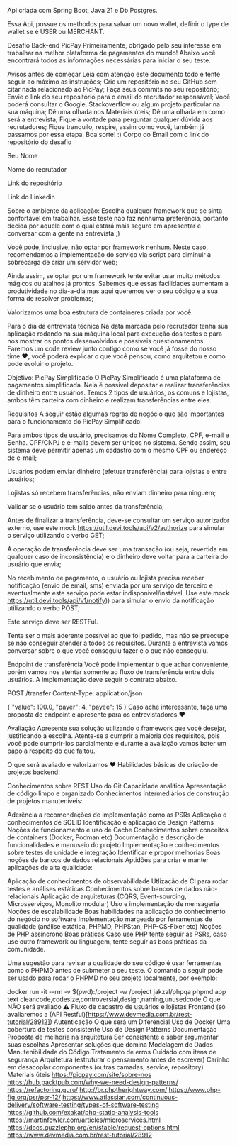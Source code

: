 Api criada com Spring Boot, Java 21 e Db Postgres.


Essa Api, possue os methodos para salvar um novo wallet, definir o type de wallet se é USER ou MERCHANT.

Desafio Back-end PicPay
Primeiramente, obrigado pelo seu interesse em trabalhar na melhor plataforma de pagamentos do mundo! Abaixo você encontrará todos as informações necessárias para iniciar o seu teste.

Avisos antes de começar
Leia com atenção este documento todo e tente seguir ao máximo as instruções;
Crie um repositório no seu GitHub sem citar nada relacionado ao PicPay;
Faça seus commits no seu repositório;
Envie o link do seu repositório para o email do recrutador responsável;
Você poderá consultar o Google, Stackoverflow ou algum projeto particular na sua máquina;
Dê uma olhada nos Materiais úteis;
Dê uma olhada em como será a entrevista;
Fique à vontade para perguntar qualquer dúvida aos recrutadores;
Fique tranquilo, respire, assim como você, também já passamos por essa etapa. Boa sorte! :)
Corpo do Email com o link do repositório do desafio

Seu Nome

Nome do recrutador

Link do repositório

Link do Linkedin

Sobre o ambiente da aplicação:
Escolha qualquer framework que se sinta confortável em trabalhar. Esse teste não faz nenhuma preferência, portanto decida por aquele com o qual estará mais seguro em apresentar e conversar com a gente na entrevista ;)

Você pode, inclusive, não optar por framework nenhum. Neste caso, recomendamos a implementação do serviço via script para diminuir a sobrecarga de criar um servidor web;

Ainda assim, se optar por um framework tente evitar usar muito métodos mágicos ou atalhos já prontos. Sabemos que essas facilidades aumentam a produtividade no dia-a-dia mas aqui queremos ver o seu código e a sua forma de resolver problemas;

Valorizamos uma boa estrutura de containeres criada por você.

Para o dia da entrevista técnica
Na data marcada pelo recrutador tenha sua aplicação rodando na sua máquina local para execução dos testes e para nos mostrar os pontos desenvolvidos e possíveis questionamentos. Faremos um code review junto contigo como se você já fosse do nosso time ❤️, você poderá explicar o que você pensou, como arquitetou e como pode evoluir o projeto.

Objetivo: PicPay Simplificado
O PicPay Simplificado é uma plataforma de pagamentos simplificada. Nela é possível depositar e realizar transferências de dinheiro entre usuários. Temos 2 tipos de usuários, os comuns e lojistas, ambos têm carteira com dinheiro e realizam transferências entre eles.

Requisitos
A seguir estão algumas regras de negócio que são importantes para o funcionamento do PicPay Simplificado:

Para ambos tipos de usuário, precisamos do Nome Completo, CPF, e-mail e Senha. CPF/CNPJ e e-mails devem ser únicos no sistema. Sendo assim, seu sistema deve permitir apenas um cadastro com o mesmo CPF ou endereço de e-mail;

Usuários podem enviar dinheiro (efetuar transferência) para lojistas e entre usuários;

Lojistas só recebem transferências, não enviam dinheiro para ninguém;

Validar se o usuário tem saldo antes da transferência;

Antes de finalizar a transferência, deve-se consultar um serviço autorizador externo, use este mock https://util.devi.tools/api/v2/authorize para simular o serviço utilizando o verbo GET;

A operação de transferência deve ser uma transação (ou seja, revertida em qualquer caso de inconsistência) e o dinheiro deve voltar para a carteira do usuário que envia;

No recebimento de pagamento, o usuário ou lojista precisa receber notificação (envio de email, sms) enviada por um serviço de terceiro e eventualmente este serviço pode estar indisponível/instável. Use este mock https://util.devi.tools/api/v1/notify)) para simular o envio da notificação utilizando o verbo POST;

Este serviço deve ser RESTFul.

Tente ser o mais aderente possível ao que foi pedido, mas não se preocupe se não conseguir atender a todos os requisitos. Durante a entrevista vamos conversar sobre o que você conseguiu fazer e o que não conseguiu.

Endpoint de transferência
Você pode implementar o que achar conveniente, porém vamos nos atentar somente ao fluxo de transferência entre dois usuários. A implementação deve seguir o contrato abaixo.

POST /transfer
Content-Type: application/json

{
  "value": 100.0,
  "payer": 4,
  "payee": 15
}
Caso ache interessante, faça uma proposta de endpoint e apresente para os entrevistadores ❤️

Avaliação
Apresente sua solução utilizando o framework que você desejar, justificando a escolha. Atente-se a cumprir a maioria dos requisitos, pois você pode cumprir-los parcialmente e durante a avaliação vamos bater um papo a respeito do que faltou.

O que será avaliado e valorizamos ❤️
Habilidades básicas de criação de projetos backend:

Conhecimentos sobre REST
Uso do Git
Capacidade analítica
Apresentação de código limpo e organizado
Conhecimentos intermediários de construção de projetos manuteníveis:

Aderência a recomendações de implementação como as PSRs
Aplicação e conhecimentos de SOLID
Identificação e aplicação de Design Patterns
Noções de funcionamento e uso de Cache
Conhecimentos sobre conceitos de containers (Docker, Podman etc)
Documentação e descrição de funcionalidades e manuseio do projeto
Implementação e conhecimentos sobre testes de unidade e integração
Identificar e propor melhorias
Boas noções de bancos de dados relacionais
Aptidões para criar e manter aplicações de alta qualidade:

Aplicação de conhecimentos de observabilidade
Utlização de CI para rodar testes e análises estáticas
Conhecimentos sobre bancos de dados não-relacionais
Aplicação de arquiteturas (CQRS, Event-sourcing, Microsserviços, Monolito modular)
Uso e implementação de mensageria
Noções de escalabilidade
Boas habilidades na aplicação do conhecimento do negócio no software
Implementação margeada por ferramentas de qualidade (análise estática, PHPMD, PHPStan, PHP-CS-Fixer etc)
Noções de PHP assíncrono
Boas práticas
Caso use PHP tente seguir as PSRs, caso use outro framework ou linguagem, tente seguir as boas práticas da comunidade.

Uma sugestão para revisar a qualidade do seu código é usar ferramentas como o PHPMD antes de submeter o seu teste. O comando a seguir pode ser usado para rodar o PHPMD no seu projeto localmente, por exemplo:

docker run -it --rm -v $(pwd):/project -w /project jakzal/phpqa phpmd app text cleancode,codesize,controversial,design,naming,unusedcode
O que NÃO será avaliado ⚠️
Fluxo de cadastro de usuários e lojistas
Frontend (só avaliaremos a (API Restful)[https://www.devmedia.com.br/rest-tutorial/28912])
Autenticação
O que será um Diferencial
Uso de Docker
Uma cobertura de testes consistente
Uso de Design Patterns
Documentação
Proposta de melhoria na arquitetura
Ser consistente e saber argumentar suas escolhas
Apresentar soluções que domina
Modelagem de Dados
Manutenibilidade do Código
Tratamento de erros
Cuidado com itens de segurança
Arquitetura (estruturar o pensamento antes de escrever)
Carinho em desacoplar componentes (outras camadas, service, repository)
Materiais úteis
https://picpay.com/site/sobre-nos
https://hub.packtpub.com/why-we-need-design-patterns/
https://refactoring.guru/
http://br.phptherightway.com/
https://www.php-fig.org/psr/psr-12/
https://www.atlassian.com/continuous-delivery/software-testing/types-of-software-testing
https://github.com/exakat/php-static-analysis-tools
https://martinfowler.com/articles/microservices.html
https://docs.guzzlephp.org/en/stable/request-options.html
https://www.devmedia.com.br/rest-tutorial/28912
